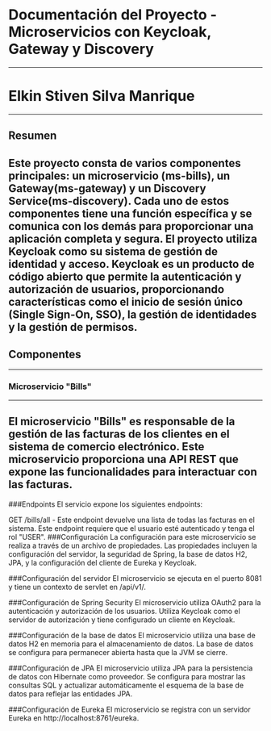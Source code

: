 # Documentación del Proyecto - Microservicios con Keycloak, Gateway y Discovery
---
# Elkin Stiven Silva Manrique
---
## Resumen
Este proyecto consta de varios componentes principales: un microservicio (ms-bills), un Gateway(ms-gateway) y un Discovery Service(ms-discovery). Cada uno de estos componentes tiene una función específica y se comunica con los demás para proporcionar una aplicación completa y segura.
El proyecto utiliza Keycloak como su sistema de gestión de identidad y acceso. Keycloak es un producto de código abierto que permite la autenticación y autorización de usuarios, proporcionando características como el inicio de sesión único (Single Sign-On, SSO), la gestión de identidades y la gestión de permisos.
---
## Componentes
---
### Microservicio "Bills"
---
El microservicio "Bills" es responsable de la gestión de las facturas de los clientes en el sistema de comercio electrónico. Este microservicio proporciona una API REST que expone las funcionalidades para interactuar con las facturas.
---
###Endpoints
El servicio expone los siguientes endpoints:

GET /bills/all - Este endpoint devuelve una lista de todas las facturas en el sistema. Este endpoint requiere que el usuario esté autenticado y tenga el rol "USER".
###Configuración
La configuración para este microservicio se realiza a través de un archivo de propiedades. Las propiedades incluyen la configuración del servidor, la seguridad de Spring, la base de datos H2, JPA, y la configuración del cliente de Eureka y Keycloak.

###Configuración del servidor
El microservicio se ejecuta en el puerto 8081 y tiene un contexto de servlet en /api/v1/.

###Configuración de Spring Security
El microservicio utiliza OAuth2 para la autenticación y autorización de los usuarios. Utiliza Keycloak como el servidor de autorización y tiene configurado un cliente en Keycloak.

###Configuración de la base de datos
El microservicio utiliza una base de datos H2 en memoria para el almacenamiento de datos. La base de datos se configura para permanecer abierta hasta que la JVM se cierre.

###Configuración de JPA
El microservicio utiliza JPA para la persistencia de datos con Hibernate como proveedor. Se configura para mostrar las consultas SQL y actualizar automáticamente el esquema de la base de datos para reflejar las entidades JPA.

###Configuración de Eureka
El microservicio se registra con un servidor Eureka en http://localhost:8761/eureka.

